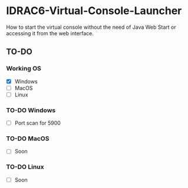 # IDRAC6-Virtual-Console-Launcher
How to start the virtual console without the need of Java Web Start or accessing it from the web interface.

## TO-DO
### Working OS
- [X] Windows
- [ ] MacOS
- [ ] Linux

### TO-DO Windows

- [ ] Port scan for 5900

### TO-DO MacOS

- [ ] Soon

### TO-DO Linux

- [ ] Soon
